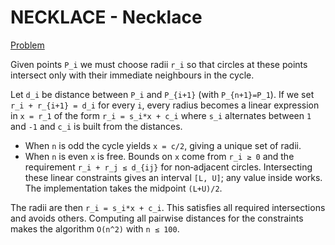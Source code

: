 # NECKLACE - Necklace

[Problem](https://www.spoj.com/problems/NECKLACE/)

Given points `P_i` we must choose radii `r_i` so that circles at these points
intersect only with their immediate neighbours in the cycle.

Let `d_i` be distance between `P_i` and `P_{i+1}` (with `P_{n+1}=P_1`).
If we set `r_i + r_{i+1} = d_i` for every `i`, every radius becomes a linear
expression in `x = r_1` of the form `r_i = s_i*x + c_i` where `s_i` alternates
between `1` and `-1` and `c_i` is built from the distances.

* When `n` is odd the cycle yields `x = c/2`, giving a unique set of radii.
* When `n` is even `x` is free.  Bounds on `x` come from `r_i ≥ 0` and the
  requirement `r_i + r_j ≤ d_{ij}` for non‑adjacent circles.  Intersecting these
  linear constraints gives an interval `[L, U]`; any value inside works.  The
  implementation takes the midpoint `(L+U)/2`.

The radii are then `r_i = s_i*x + c_i`.  This satisfies all required
intersections and avoids others.  Computing all pairwise distances for the
constraints makes the algorithm `O(n^2)` with `n ≤ 100`.
